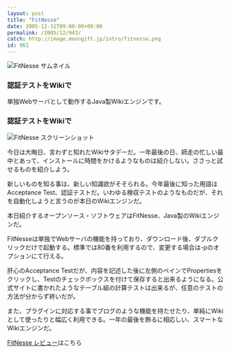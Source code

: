```yaml
---
layout: post
title: "FitNesse"
date: 2005-12-31T09:00:00+09:00
permalink: /2005/12/943/
catch: http://image.moongift.jp/intro/fitnesse.png
id: 961
---
```

 ![FitNesse サムネイル](http://image.moongift.jp/intro/fitnesse.s.png "FitNesse サムネイル")
  

### 認証テストをWikiで
  
単独Webサーバとして動作するJava製Wikiエンジンです。  
<!--more-->  

### 認証テストをWikiで
  

![FitNesse スクリーンショット](http://image.moongift.jp/intro/fitnesse.png "FitNesse スクリーンショット")

  

今日は大晦日、言わずと知れたWikiサタデーだ。一年最後の日、師走の忙しい最中とあって、インストールに時間をかけるようなものは紹介しない。ささっと試せるものを紹介しよう。

  

新しいものを知る事は、新しい知識欲がそそられる。今年最後に知った用語はAcceptance Test、認証テストだ。いわゆる検収テストのようなものだが、それを自動化しようと言うのが本日のWikiエンジンだ。

  

本日紹介するオープンソース・ソフトウェアはFitNesse、Java製のWikiエンジンだ。

  

FitNesseは単独でWebサーバの機能を持っており、ダウンロード後、ダブルクリックだけで起動する。標準では80番を利用するので、変更する場合は-pのオプションにて行える。

  

肝心のAcceptance Testだが、内容を記述した後に左側のペインでPropertiesをクリックし、Testのチェックボックスを付けて保存すると出来るようになる。公式サイトに書かれたようなテーブル組の計算テストは出来るが、任意のテストの方法が分からず終いだが。

  

また、プラグインに対応する事でブログのような機能を持たせたり、単純にWikiとして使ったりと幅広く利用できる。一年の最後を飾るに相応しい、スマートなWikiエンジンだ。

  

[FitNesse レビュー](http://oss.moongift.jp/review/i-975.html)はこちら

